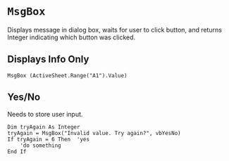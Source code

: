 # `MsgBox`

Displays message in dialog box, waits for user to click button, and returns Integer indicating which button was clicked.

## Displays Info Only

```vba
MsgBox (ActiveSheet.Range("A1").Value)
```

## Yes/No

Needs to store user input.

```vba
Dim tryAgain As Integer
tryAgain = MsgBox("Invalid value. Try again?", vbYesNo)
If tryAgain = 6 Then  'yes
    'do something
End If
```
